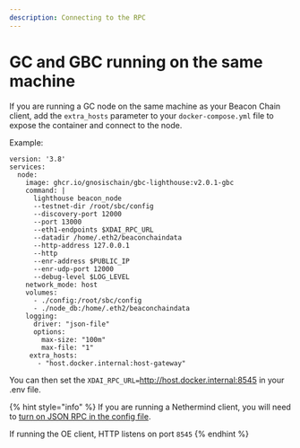 ```yaml
---
description: Connecting to the RPC
---
```


# GC and GBC running on the same machine



If you are running a GC node on the same machine as your Beacon Chain client, add the `extra_hosts` parameter to your `docker-compose.yml` file to expose the container and connect to the node.&#x20;

Example:

```
version: '3.8'
services:
  node:
    image: ghcr.io/gnosischain/gbc-lighthouse:v2.0.1-gbc
    command: |
      lighthouse beacon_node
      --testnet-dir /root/sbc/config
      --discovery-port 12000
      --port 13000
      --eth1-endpoints $XDAI_RPC_URL
      --datadir /home/.eth2/beaconchaindata
      --http-address 127.0.0.1
      --http
      --enr-address $PUBLIC_IP
      --enr-udp-port 12000
      --debug-level $LOG_LEVEL
    network_mode: host
    volumes:
      - ./config:/root/sbc/config
      - ./node_db:/home/.eth2/beaconchaindata
    logging:
      driver: "json-file"
      options:
        max-size: "100m"
        max-file: "1"
     extra_hosts:
       - "host.docker.internal:host-gateway"
```

You can then set the `XDAI_RPC_URL=`http://host.docker.internal:8545 in your .env file.

{% hint style="info" %}
If you are running a Nethermind client, you will need to [turn on JSON RPC in the config file](https://docs.nethermind.io/nethermind/ethereum-client/json-rpc).

If running the OE client, HTTP listens on port `8545`
{% endhint %}

